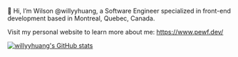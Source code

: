 👋 Hi, I’m Wilson @willyyhuang, a Software Engineer specialized in front-end development based in Montreal, Quebec, Canada.

Visit my personal website to learn more about me:
https://www.pewf.dev/

[![willyyhuang's GitHub stats](https://github-readme-stats.vercel.app/api?username=willyyhuang)](https://github.com/anuraghazra/github-readme-stats)
